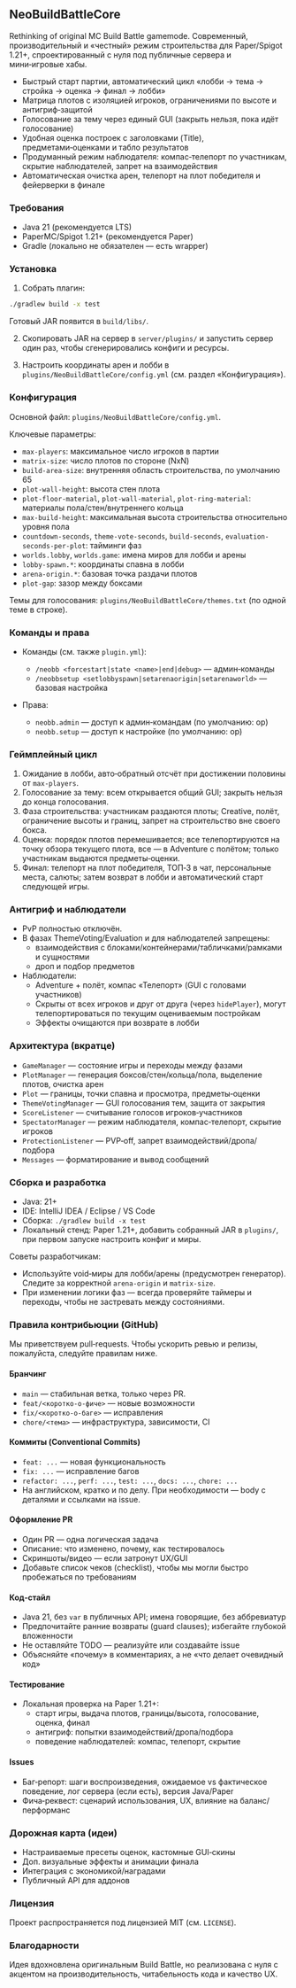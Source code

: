 ## NeoBuildBattleCore

Rethinking of original MC Build Battle gamemode. Современный, производительный и «честный» режим строительства для Paper/Spigot 1.21+, спроектированный с нуля под публичные сервера и мини‑игровые хабы.

- Быстрый старт партии, автоматический цикл «лобби → тема → стройка → оценка → финал → лобби»
- Матрица плотов с изоляцией игроков, ограничениями по высоте и антигриф‑защитой
- Голосование за тему через единый GUI (закрыть нельзя, пока идёт голосование)
- Удобная оценка построек с заголовками (Title), предметами‑оценками и табло результатов
- Продуманный режим наблюдателя: компас‑телепорт по участникам, скрытие наблюдателей, запрет на взаимодействия
- Автоматическая очистка арен, телепорт на плот победителя и фейерверки в финале


### Требования

- Java 21 (рекомендуется LTS)
- PaperMC/Spigot 1.21+ (рекомендуется Paper)
- Gradle (локально не обязателен — есть wrapper)


### Установка

1) Собрать плагин:

```bash
./gradlew build -x test
```

Готовый JAR появится в `build/libs/`.

2) Скопировать JAR на сервер в `server/plugins/` и запустить сервер один раз, чтобы сгенерировались конфиги и ресурсы.

3) Настроить координаты арен и лобби в `plugins/NeoBuildBattleCore/config.yml` (см. раздел «Конфигурация»).


### Конфигурация

Основной файл: `plugins/NeoBuildBattleCore/config.yml`.

Ключевые параметры:
- `max-players`: максимальное число игроков в партии
- `matrix-size`: число плотов по стороне (NxN)
- `build-area-size`: внутренняя область строительства, по умолчанию 65
- `plot-wall-height`: высота стен плота
- `plot-floor-material`, `plot-wall-material`, `plot-ring-material`: материалы пола/стен/внутреннего кольца
- `max-build-height`: максимальная высота строительства относительно уровня пола
- `countdown-seconds`, `theme-vote-seconds`, `build-seconds`, `evaluation-seconds-per-plot`: тайминги фаз
- `worlds.lobby`, `worlds.game`: имена миров для лобби и арены
- `lobby-spawn.*`: координаты спавна в лобби
- `arena-origin.*`: базовая точка раздачи плотов
- `plot-gap`: зазор между боксами

Темы для голосования: `plugins/NeoBuildBattleCore/themes.txt` (по одной теме в строке).


### Команды и права

- Команды (см. также `plugin.yml`):
  - `/neobb <forcestart|state <name>|end|debug>` — админ‑команды
  - `/neobbsetup <setlobbyspawn|setarenaorigin|setarenaworld>` — базовая настройка

- Права:
  - `neobb.admin` — доступ к админ‑командам (по умолчанию: op)
  - `neobb.setup` — доступ к настройке (по умолчанию: op)


### Геймплейный цикл

1) Ожидание в лобби, авто‑обратный отсчёт при достижении половины от `max-players`.
2) Голосование за тему: всем открывается общий GUI; закрыть нельзя до конца голосования.
3) Фаза строительства: участникам раздаются плоты; Creative, полёт, ограничение высоты и границ, запрет на строительство вне своего бокса.
4) Оценка: порядок плотов перемешивается; все телепортируются на точку обзора текущего плота, все — в Adventure с полётом; только участникам выдаются предметы‑оценки.
5) Финал: телепорт на плот победителя, ТОП‑3 в чат, персональные места, салюты; затем возврат в лобби и автоматический старт следующей игры.


### Антигриф и наблюдатели

- PvP полностью отключён.
- В фазах ThemeVoting/Evaluation и для наблюдателей запрещены:
  - взаимодействия с блоками/контейнерами/табличками/рамками и сущностями
  - дроп и подбор предметов
- Наблюдатели:
  - Adventure + полёт, компас «Телепорт» (GUI с головами участников)
  - Скрыты от всех игроков и друг от друга (через `hidePlayer`), могут телепортироваться по текущим оцениваемым постройкам
  - Эффекты очищаются при возврате в лобби


### Архитектура (вкратце)

- `GameManager` — состояние игры и переходы между фазами
- `PlotManager` — генерация боксов/стен/кольца/пола, выделение плотов, очистка арен
- `Plot` — границы, точки спавна и просмотра, предметы‑оценки
- `ThemeVotingManager` — GUI голосования тем, защита от закрытия
- `ScoreListener` — считывание голосов игроков‑участников
- `SpectatorManager` — режим наблюдателя, компас‑телепорт, скрытие игроков
- `ProtectionListener` — PVP‑off, запрет взаимодействий/дропа/подбора
- `Messages` — форматирование и вывод сообщений


### Сборка и разработка

- Java: 21+
- IDE: IntelliJ IDEA / Eclipse / VS Code
- Сборка: `./gradlew build -x test`
- Локальный стенд: Paper 1.21+, добавить собранный JAR в `plugins/`, при первом запуске настроить конфиг и миры.

Советы разработчикам:
- Используйте void‑миры для лобби/арены (предусмотрен генератор). Следите за корректной `arena-origin` и `matrix-size`.
- При изменении логики фаз — всегда проверяйте таймеры и переходы, чтобы не застревать между состояниями.


### Правила контрибьюции (GitHub)

Мы приветствуем pull‑requests. Чтобы ускорить ревью и релизы, пожалуйста, следуйте правилам ниже.

#### Бранчинг
- `main` — стабильная ветка, только через PR.
- `feat/<коротко‑о‑фиче>` — новые возможности
- `fix/<коротко‑о‑баге>` — исправления
- `chore/<тема>` — инфраструктура, зависимости, CI

#### Коммиты (Conventional Commits)
- `feat: ...` — новая функциональность
- `fix: ...` — исправление багов
- `refactor: ...`, `perf: ...`, `test: ...`, `docs: ...`, `chore: ...`
- На английском, кратко и по делу. При необходимости — body с деталями и ссылками на issue.

#### Оформление PR
- Один PR — одна логическая задача
- Описание: что изменено, почему, как тестировалось
- Скриншоты/видео — если затронут UX/GUI
- Добавьте список чеков (checklist), чтобы мы могли быстро пробежаться по требованиям

#### Код‑стайл
- Java 21, без `var` в публичных API; имена говорящие, без аббревиатур
- Предпочитайте ранние возвраты (guard clauses); избегайте глубокой вложенности
- Не оставляйте TODO — реализуйте или создавайте issue
- Объясняйте «почему» в комментариях, а не «что делает очевидный код»

#### Тестирование
- Локальная проверка на Paper 1.21+:
  - старт игры, выдача плотов, границы/высота, голосование, оценка, финал
  - антигриф: попытки взаимодействий/дропа/подбора
  - поведение наблюдателей: компас, телепорт, скрытие

#### Issues
- Баг‑репорт: шаги воспроизведения, ожидаемое vs фактическое поведение, лог сервера (если есть), версия Java/Paper
- Фича‑реквест: сценарий использования, UX, влияние на баланс/перформанс


### Дорожная карта (идеи)
- Настраиваемые пресеты оценок, кастомные GUI‑скины
- Доп. визуальные эффекты и анимации финала
- Интеграция с экономикой/наградами
- Публичный API для аддонов


### Лицензия

Проект распространяется под лицензией MIT (см. `LICENSE`).


### Благодарности

Идея вдохновлена оригинальным Build Battle, но реализована с нуля с акцентом на производительность, читабельность кода и качество UX.


